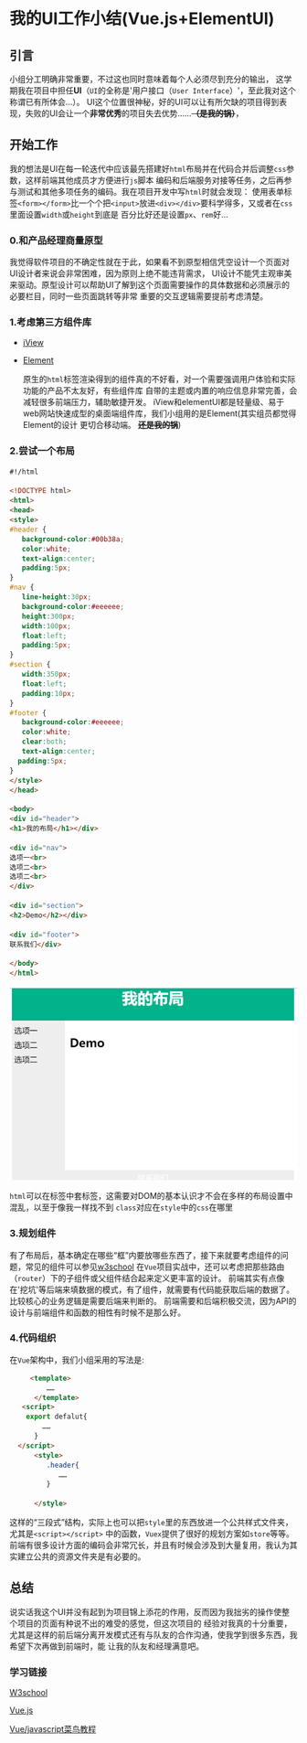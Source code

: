 
# 我的UI工作小结(Vue.js+ElementUI)

## 引言
   小组分工明确非常重要，不过这也同时意味着每个人必须尽到充分的输出，
这学期我在项目中担任**UI**（``UI``的全称是'用户接口（``User Interface``）'，至此我对这个称谓已有所体会…）。
UI这个位置很神秘，好的UI可以让有所欠缺的项目得到表现，失败的UI会让一个**非常优秀**的项目失去优势……~~**（是我的锅）**~~，

## 开始工作
  我的想法是UI在每一轮迭代中应该最先搭建好``html``布局并在代码合并后调整``css``参数，这样前端其他成员才方便进行``js``脚本
编码和后端服务对接等任务，之后再参与测试和其他多项任务的编码。我在项目开发中写``html``时就会发现：
使用表单标签``<form></form>``比一个个把``<input>``放进``<div></div>``要科学得多，又或者在``css``里面设置``width``或``height``到底是
百分比好还是设置``px``、``rem``好…

### 0.和产品经理商量原型
   我觉得软件项目的不确定性就在于此，如果看不到原型相信凭空设计一个页面对UI设计者来说会非常困难，因为原则上绝不能违背需求，
UI设计不能凭主观审美来驱动。原型设计可以帮助UI了解到这个页面需要操作的具体数据和必须展示的必要栏目，同时一些页面跳转等非常
重要的交互逻辑需要提前考虑清楚。
 
### 1.考虑第三方组件库
 
 - [iView](http://v1.iviewui.com/)
    
 - [Element](https://element.eleme.cn/#/zh-CN/component/installation)
   
   原生的``html``标签渲染得到的组件真的不好看，对一个需要强调用户体验和实际功能的产品不太友好，有些组件库
  自带的主题或内置的响应信息非常完善，会减轻很多前端压力，辅助敏捷开发。
  iView和elementUI都是轻量级、易于web网站快速成型的桌面端组件库，我们小组用的是Element(其实组员都觉得Element的设计
  更切合移动端。 **~~还是我的锅~~**)
  
### 2.尝试一个布局 
 
 ~~~html
#!/html

<!DOCTYPE html>
<html>
<head>
<style>
#header {
    background-color:#00b38a;
    color:white;
    text-align:center;
    padding:5px;
}
#nav {
    line-height:30px;
    background-color:#eeeeee;
    height:300px;
    width:100px;
    float:left;
    padding:5px;	      
}
#section {
    width:350px;
    float:left;
    padding:10px;	 	 
}
#footer {
    background-color:#eeeeee;
    color:white;
    clear:both;
    text-align:center;
   padding:5px;	 	 
}
</style>
</head>

<body>
<div id="header">
<h1>我的布局</h1></div>

<div id="nav">
选项一<br>
选项二<br>
选项二<br>
</div>

<div id="section">
<h2>Demo</h2></div>

<div id="footer">
联系我们</div>

</body>
</html>

~~~
![](image/html1.png)

``html``可以在标签中套标签，这需要对DOM的基本认识才不会在多样的布局设置中混乱，以至于像我一样找不到
``class``对应在``style``中的``css``在哪里

### 3.规划组件
 有了布局后，基本确定在哪些“框”内要放哪些东西了，接下来就要考虑组件的问题，常见的组件可以参见[w3school](http://www.w3school.com.cn/html/index.asp)
 在``Vue``项目实战中，还可以考虑把那些路由（``router``）下的子组件或父组件结合起来定义更丰富的设计。
 前端其实有点像在'挖坑'等后端来填数据的模式，有了组件，就需要有代码能获取后端的数据了。比较核心的业务逻辑是需要后端来判断的。
 前端需要和后端积极交流，因为API的设计与前端组件和函数的相性有时候不是那么好。
 
### 4.代码组织
  在``Vue``架构中，我们小组采用的写法是:
  ~~~html
       <template>
           ……
        </template>
     <script>
      export defalut{
          ……
        }
    </script>
        <style>
           .header{
              ……
           }
   
        </style>
  ~~~      
  这样的“三段式”结构，实际上也可以把``style``里的东西放进一个公共样式文件夹，尤其是``<script></script>``
  中的函数，``Vuex``提供了很好的规划方案如``store``等等。
  前端有很多设计方面的编码会非常冗长，并且有时候会涉及到大量复用，我认为其实建立公共的资源文件夹是有必要的。
  
  ## 总结
   说实话我这个UI并没有起到为项目锦上添花的作用，反而因为我拙劣的操作使整个项目的页面有种说不出的难受的感觉，但这次项目的
  经验对我真的十分重要，尤其是这样的前后端分离开发模式还有与队友的合作沟通，使我学到很多东西，我希望下次再做到前端时，能
  让我的队友和经理满意吧。
  
  ### 学习链接
   
   [W3school](http://www.w3school.com.cn/html/index.asp)
   
   [Vue.js](https://cn.vuejs.org/)
   
   [Vue/javascript菜鸟教程](https://www.runoob.com/vue2/vue-tutorial.html)
  
        


 


